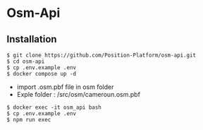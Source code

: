 # Osm-Api

## Installation

```
$ git clone https://github.com/Position-Platform/osm-api.git
$ cd osm-api
$ cp .env.example .env
$ docker compose up -d
```

- import .osm.pbf file in osm folder
- Exple folder : /src/osm/cameroun.osm.pbf

```
$ docker exec -it osm_api bash
$ cp .env.example .env
$ npm run exec
```
